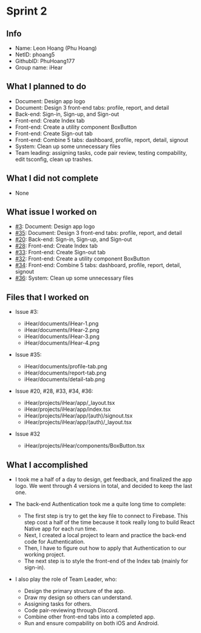 # Sprint 2

## Info

- Name: Leon Hoang (Phu Hoang)
- NetID: phoang5
- GithubID: PhuHoang177
- Group name: iHear

## What I planned to do

- Document: Design app logo
- Document: Design 3 front-end tabs: profile, report, and detail
- Back-end: Sign-in, Sign-up, and Sign-out
- Front-end: Create Index tab
- Front-end: Create a utility component BoxButton
- Front-end: Create Sign-out tab
- Front-end: Combine 5 tabs: dashboard, profile, report, detail, signout
- System: Clean up some unnecessary files
- Team leading: assigning tasks, code pair review, testing compability, edit tsconfig, clean up trashes.

## What I did not complete

- None

## What issue I worked on

- [#3](https://github.com/utk-cs340-fall24/iHear/issues/3): Document: Design app logo
- [#35](https://github.com/utk-cs340-fall24/iHear/issues/35): Document: Design 3 front-end tabs: profile, report, and detail
- [#20](https://github.com/utk-cs340-fall24/iHear/issues/20): Back-end: Sign-in, Sign-up, and Sign-out
- [#28](https://github.com/utk-cs340-fall24/iHear/issues/28): Front-end: Create Index tab
- [#33](https://github.com/utk-cs340-fall24/iHear/issues/33): Front-end: Create Sign-out tab
- [#32](https://github.com/utk-cs340-fall24/iHear/issues/32): Front-end: Create a utility component BoxButton
- [#34](https://github.com/utk-cs340-fall24/iHear/issues/34): Front-end: Combine 5 tabs: dashboard, profile, report, detail, signout
- [#36](https://github.com/utk-cs340-fall24/iHear/issues/34): System: Clean up some unnecessary files


## Files that I worked on

- Issue #3:

  - iHear/documents/iHear-1.png
  - iHear/documents/iHear-2.png
  - iHear/documents/iHear-3.png
  - iHear/documents/iHear-4.png

- Issue #35:

  - iHear/documents/profile-tab.png
  - iHear/documents/report-tab.png
  - iHear/documents/detail-tab.png

- Issue #20, #28, #33, #34, #36:

  - iHear/projects/iHear/app/_layout.tsx
  - iHear/projects/iHear/app/index.tsx
  - iHear/projects/iHear/app/(auth)/signout.tsx
  - iHear/projects/iHear/app/(auth)/_layout.tsx

- Issue #32

  - iHear/projects/iHear/components/BoxButton.tsx

## What I accomplished

- I took me a half of a day to design, get feedback, and finalized the app logo. We went through 4 versions in total, and decided to keep the last one.
- The back-end Authentication took me a quite long time to complete:

  - The first step is try to get the key file to connect to Firebase. This step cost a half of the time because it took really long to build React Native app for each run time.
  - Next, I created a local project to learn and practice the back-end code for Authentication.
  - Then, I have to figure out how to apply that Authentication to our working project.
  - The next step is to style the front-end of the Index tab (mainly for sign-in).

- I also play the role of Team Leader, who:
  - Design the primary structure of the app.
  - Draw my design so others can understand.
  - Assigning tasks for others.
  - Code pair-reviewing through Discord.
  - Combine other front-end tabs into a completed app.
  - Run and ensure compability on both iOS and Android.
